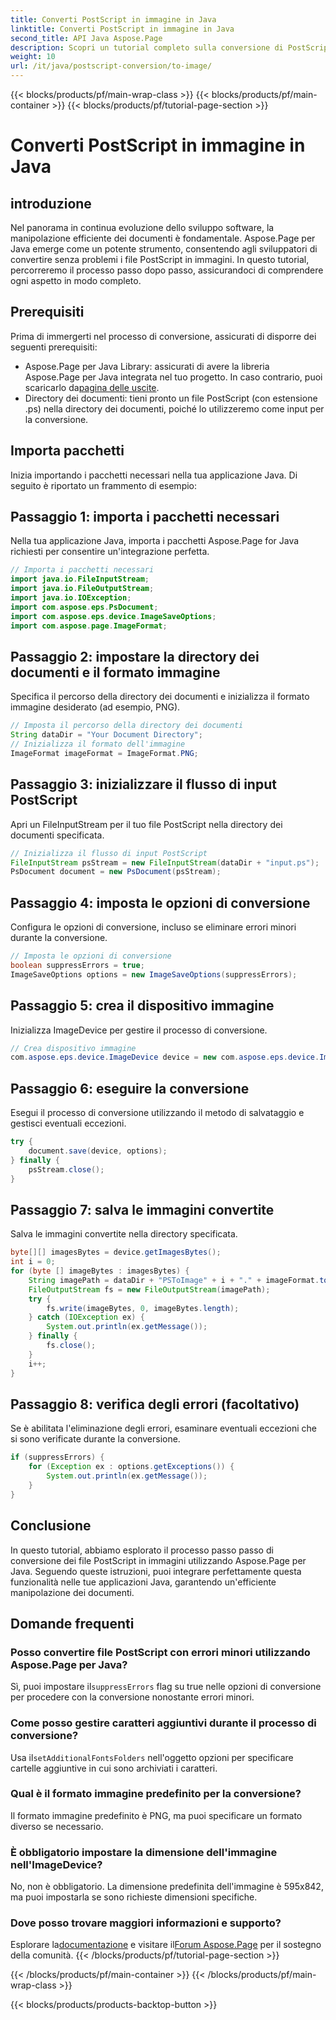 ```yaml
---
title: Converti PostScript in immagine in Java
linktitle: Converti PostScript in immagine in Java
second_title: API Java Aspose.Page
description: Scopri un tutorial completo sulla conversione di PostScript in immagini in Java utilizzando Aspose.Page. Guida passo passo, domande frequenti e prerequisiti essenziali inclusi.
weight: 10
url: /it/java/postscript-conversion/to-image/
---
```


{{< blocks/products/pf/main-wrap-class >}}
{{< blocks/products/pf/main-container >}}
{{< blocks/products/pf/tutorial-page-section >}}

# Converti PostScript in immagine in Java

## introduzione
Nel panorama in continua evoluzione dello sviluppo software, la manipolazione efficiente dei documenti è fondamentale. Aspose.Page per Java emerge come un potente strumento, consentendo agli sviluppatori di convertire senza problemi i file PostScript in immagini. In questo tutorial, percorreremo il processo passo dopo passo, assicurandoci di comprendere ogni aspetto in modo completo.
## Prerequisiti
Prima di immergerti nel processo di conversione, assicurati di disporre dei seguenti prerequisiti:
-  Aspose.Page per Java Library: assicurati di avere la libreria Aspose.Page per Java integrata nel tuo progetto. In caso contrario, puoi scaricarlo da[pagina delle uscite](https://releases.aspose.com/page/java/).
- Directory dei documenti: tieni pronto un file PostScript (con estensione .ps) nella directory dei documenti, poiché lo utilizzeremo come input per la conversione.
## Importa pacchetti
Inizia importando i pacchetti necessari nella tua applicazione Java. Di seguito è riportato un frammento di esempio:
## Passaggio 1: importa i pacchetti necessari
Nella tua applicazione Java, importa i pacchetti Aspose.Page for Java richiesti per consentire un'integrazione perfetta.
```java
// Importa i pacchetti necessari
import java.io.FileInputStream;
import java.io.FileOutputStream;
import java.io.IOException;
import com.aspose.eps.PsDocument;
import com.aspose.eps.device.ImageSaveOptions;
import com.aspose.page.ImageFormat;

```
## Passaggio 2: impostare la directory dei documenti e il formato immagine
Specifica il percorso della directory dei documenti e inizializza il formato immagine desiderato (ad esempio, PNG).
```java
// Imposta il percorso della directory dei documenti
String dataDir = "Your Document Directory";
// Inizializza il formato dell'immagine
ImageFormat imageFormat = ImageFormat.PNG;
```
## Passaggio 3: inizializzare il flusso di input PostScript
Apri un FileInputStream per il tuo file PostScript nella directory dei documenti specificata.
```java
// Inizializza il flusso di input PostScript
FileInputStream psStream = new FileInputStream(dataDir + "input.ps");
PsDocument document = new PsDocument(psStream);
```
## Passaggio 4: imposta le opzioni di conversione
Configura le opzioni di conversione, incluso se eliminare errori minori durante la conversione.
```java
// Imposta le opzioni di conversione
boolean suppressErrors = true;
ImageSaveOptions options = new ImageSaveOptions(suppressErrors);
```
## Passaggio 5: crea il dispositivo immagine
Inizializza ImageDevice per gestire il processo di conversione.
```java
// Crea dispositivo immagine
com.aspose.eps.device.ImageDevice device = new com.aspose.eps.device.ImageDevice();
```
## Passaggio 6: eseguire la conversione
Esegui il processo di conversione utilizzando il metodo di salvataggio e gestisci eventuali eccezioni.
```java
try {
    document.save(device, options);
} finally {
    psStream.close();
}
```
## Passaggio 7: salva le immagini convertite
Salva le immagini convertite nella directory specificata.
```java
byte[][] imagesBytes = device.getImagesBytes();
int i = 0;
for (byte [] imageBytes : imagesBytes) {
    String imagePath = dataDir + "PSToImage" + i + "." + imageFormat.toString().toLowerCase();
    FileOutputStream fs = new FileOutputStream(imagePath);
    try {
        fs.write(imageBytes, 0, imageBytes.length);
    } catch (IOException ex) {
        System.out.println(ex.getMessage());
    } finally {
        fs.close();
    }
    i++;
}
```
## Passaggio 8: verifica degli errori (facoltativo)
Se è abilitata l'eliminazione degli errori, esaminare eventuali eccezioni che si sono verificate durante la conversione.
```java
if (suppressErrors) {
    for (Exception ex : options.getExceptions()) {
        System.out.println(ex.getMessage());
    }
}
```
## Conclusione
In questo tutorial, abbiamo esplorato il processo passo passo di conversione dei file PostScript in immagini utilizzando Aspose.Page per Java. Seguendo queste istruzioni, puoi integrare perfettamente questa funzionalità nelle tue applicazioni Java, garantendo un'efficiente manipolazione dei documenti.
## Domande frequenti
### Posso convertire file PostScript con errori minori utilizzando Aspose.Page per Java?
 Sì, puoi impostare il`suppressErrors` flag su true nelle opzioni di conversione per procedere con la conversione nonostante errori minori.
### Come posso gestire caratteri aggiuntivi durante il processo di conversione?
 Usa il`setAdditionalFontsFolders` nell'oggetto opzioni per specificare cartelle aggiuntive in cui sono archiviati i caratteri.
### Qual è il formato immagine predefinito per la conversione?
Il formato immagine predefinito è PNG, ma puoi specificare un formato diverso se necessario.
### È obbligatorio impostare la dimensione dell'immagine nell'ImageDevice?
No, non è obbligatorio. La dimensione predefinita dell'immagine è 595x842, ma puoi impostarla se sono richieste dimensioni specifiche.
### Dove posso trovare maggiori informazioni e supporto?
 Esplorare la[documentazione](https://reference.aspose.com/page/java/) e visitare il[Forum Aspose.Page](https://forum.aspose.com/c/page/39) per il sostegno della comunità.
{{< /blocks/products/pf/tutorial-page-section >}}

{{< /blocks/products/pf/main-container >}}
{{< /blocks/products/pf/main-wrap-class >}}

{{< blocks/products/products-backtop-button >}}
